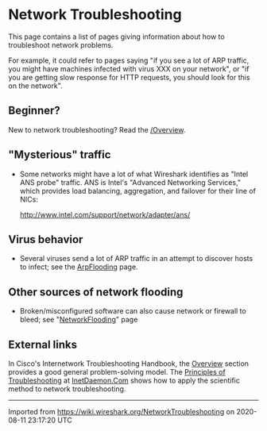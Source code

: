 # Network Troubleshooting

This page contains a list of pages giving information about how to troubleshoot network problems.

For example, it could refer to pages saying "if you see a lot of ARP traffic, you might have machines infected with virus XXX on your network", or "if you are getting slow response for HTTP requests, you should look for this on the network".

## Beginner?

New to network troubleshooting? Read the [/Overview](/NetworkTroubleshooting/Overview).

## "Mysterious" traffic

  - Some networks might have a lot of what Wireshark identifies as "Intel ANS probe" traffic. ANS is Intel's "Advanced Networking Services," which provides load balancing, aggregation, and failover for their line of NICs:
    
    <http://www.intel.com/support/network/adapter/ans/>

## Virus behavior

  - Several viruses send a lot of ARP traffic in an attempt to discover hosts to infect; see the [ArpFlooding](/ArpFlooding) page.

## Other sources of network flooding

  - Broken/misconfigured software can also cause network or firewall to bleed; see "[NetworkFlooding](/NetworkFlooding)" page

## External links

In Cisco's Internetwork Troubleshooting Handbook, the [Overview](https://www.cisco.com/en/US/docs/internetworking/troubleshooting/guide/tr1901.pdf) section provides a good general problem-solving model. The [Principles of Troubleshooting](http://www.inetdaemon.com/tutorials/troubleshooting/index.shtml) at [InetDaemon.Com](http://www.inetdaemon.com) shows how to apply the scientific method to network troubleshooting.

---

Imported from https://wiki.wireshark.org/NetworkTroubleshooting on 2020-08-11 23:17:20 UTC
